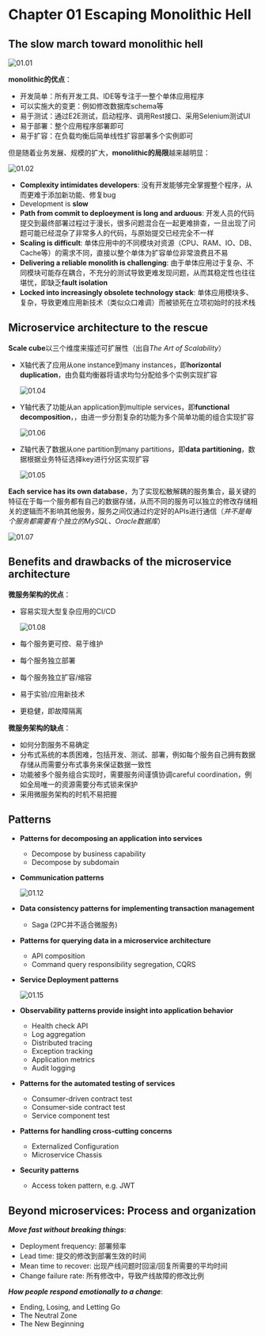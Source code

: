 # Chapter 01 Escaping Monolithic Hell

## The slow march toward monolithic hell

![01.01](images/01.01.png)

**monolithic的优点**：

- 开发简单：所有开发工具、IDE等专注于一整个单体应用程序
- 可以实施大的变更：例如修改数据库schema等
- 易于测试：通过E2E测试，启动程序、调用Rest接口、采用Selenium测试UI
- 易于部署：整个应用程序部署即可
- 易于扩容：在负载均衡后简单线性扩容部署多个实例即可

但是随着业务发展、规模的扩大，**monolithic的局限**越来越明显：

![01.02](images/01.02.png)

- **Complexity intimidates developers**: 没有开发能够完全掌握整个程序，从而更难于添加新功能、修复bug
- Development is **slow**
- **Path from commit to deploeyment is long and arduous**: 开发人员的代码提交到最终部署过程过于漫长，很多问题混合在一起更难排查，一旦出现了问题可能已经混杂了非常多人的代码，与原始提交已经完全不一样
- **Scaling is difficult**: 单体应用中的不同模块对资源（CPU、RAM、IO、DB、Cache等）的需求不同，直接以整个单体为扩容单位非常浪费且不易
- **Delivering a reliable monolith is challenging**: 由于单体应用过于复杂、不同模块可能存在耦合，不充分的测试导致更难发现问题，从而其稳定性也往往堪忧，即缺乏**fault isolation**
- **Locked into increasingly obsolete technology stack**: 单体应用模块多、复杂，导致更难应用新技术（类似众口难调）而被锁死在立项初始时的技术栈

## Microservice architecture to the rescue

**Scale cube**以三个维度来描述可扩展性（出自*The Art of Scalability*）

- X轴代表了应用从one instance到many instances，即**horizontal duplication**，由负载均衡器将请求均匀分配给多个实例实现扩容

  ![01.04](images/01.04.png)

- Y轴代表了功能从an application到multiple services，即**functional decomposition**，，由进一步分割复杂的功能为多个简单功能的组合实现扩容

  ![01.06](images/01.06.png)

- Z轴代表了数据从one partition到many partitions，即**data partitioning**，数据根据业务特征选择key进行分区实现扩容

  ![01.05](images/01.05.png)

**Each service has its own database**，为了实现松散解耦的服务集合，最关键的特征在于每一个服务都有自己的数据存储，从而不同的服务可以独立的修改存储相关的逻辑而不影响其他服务，服务之间仅通过约定好的APIs进行通信（*并不是每个服务都需要有个独立的MySQL、Oracle数据库*）

![01.07](images/01.07.png)

## Benefits and drawbacks of the microservice architecture

**微服务架构的优点**：

- 容易实现大型复杂应用的CI/CD

  ![01.08](images/01.08.png)

- 每个服务更可控、易于维护
- 每个服务独立部署
- 每个服务独立扩容/缩容
- 易于实验/应用新技术
- 更稳健，即故障隔离

**微服务架构的缺点**：

- 如何分割服务不易确定
- 分布式系统的本质困难，包括开发、测试、部署，例如每个服务自己拥有数据存储从而需要分布式事务来保证数据一致性
- 功能被多个服务组合实现时，需要服务间谨慎协调careful coordination，例如全局唯一的资源需要分布式锁来保护
- 采用微服务架构的时机不易把握

## Patterns

- **Patterns for decomposing an application into services**
  - Decompose by business capability
  - Decompose by subdomain
- **Communication patterns**

  ![01.12](images/01.12.png)

- **Data consistency patterns for implementing transaction management**
  - Saga (2PC并不适合微服务)
- **Patterns for querying data in a microservice architecture**
  - API composition
  - Command query responsibility segregation, CQRS
- **Service Deployment patterns**

  ![01.15](images/01.15.png)

- **Observability patterns provide insight into application behavior**
  - Health check API
  - Log aggregation
  - Distributed tracing
  - Exception tracking
  - Application metrics
  - Audit logging
- **Patterns for the automated testing of services**
  - Consumer-driven contract test
  - Consumer-side contract test
  - Service component test
- **Patterns for handling cross-cutting concerns**
  - Externalized Configuration
  - Microservice Chassis
- **Security patterns**
  - Access token pattern, e.g. JWT

## Beyond microservices: Process and organization

***Move fast without breaking things***:

- Deployment frequency: 部署频率
- Lead time: 提交的修改到部署生效的时间
- Mean time to recover: 出现产线问题时回滚/回复所需要的平均时间
- Change failure rate: 所有修改中，导致产线故障的修改比例

***How people respond emotionally to a change***:

- Ending, Losing, and Letting Go
- The Neutral Zone
- The New Beginning
